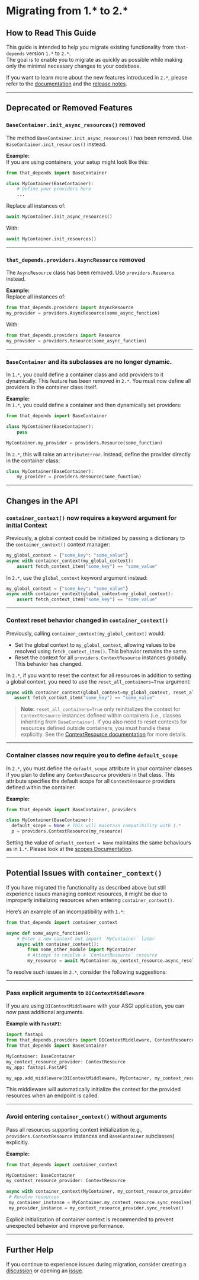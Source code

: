 # Migrating from 1.\* to 2.\*

## How to Read This Guide

This guide is intended to help you migrate existing functionality from `that-depends` version `1.*` to `2.*`.  
The goal is to enable you to migrate as quickly as possible while making only the minimal necessary changes to your codebase.

If you want to learn more about the new features introduced in `2.*`, please refer to the [documentation](https://that-depends.readthedocs.io/) and the [release notes](https://github.com/modern-python/that-depends/releases).

---

## Deprecated or Removed Features

### **`BaseContainer.init_async_resources()` removed**  
   The method `BaseContainer.init_async_resources()` has been removed. Use `BaseContainer.init_resources()` instead.

   **Example:**  
   If you are using containers, your setup might look like this:

   ```python
   from that_depends import BaseContainer

   class MyContainer(BaseContainer):
       # Define your providers here
       ...
   ```
   Replace all instances of:
   ```python
   await MyContainer.init_async_resources()
   ```
   With:
   ```python
   await MyContainer.init_resources()
   ```
---

### **`that_depends.providers.AsyncResource` removed**

   The `AsyncResource` class has been removed. Use `providers.Resource` instead.

   **Example:**  
   Replace all instances of:
   ```python
   from that_depends.providers import AsyncResource
   my_provider = providers.AsyncResource(some_async_function)
   ```
   With:
   ```python
   from that_depends.providers import Resource
   my_provider = providers.Resource(some_async_function)
   ```

---
   
### **`BaseContainer` and its subclasses are no longer dynamic.**

   In `1.*`, you could define a container class and add providers to it dynamically. This feature has been removed in `2.*`. You must now define all providers in the container class itself.

   **Example:**  
   In `1.*`, you could define a container and then dynamically set providers:
   ```python
   from that_depends import BaseContainer

   class MyContainer(BaseContainer):
       pass
   
   MyContainer.my_provider = providers.Resource(some_function)
   ```
   In `2.*`, this will raise an `AttributeError`. Instead, define the provider directly in the container class:
   ```python
   class MyContainer(BaseContainer):
       my_provider = providers.Resource(some_function)
   ```

---

## Changes in the API

### **`container_context()` now requires a keyword argument for initial Context**  
Previously, a global context could be initialized by passing a dictionary to the `container_context()` context manager:

```python
my_global_context = {"some_key": "some_value"}
async with container_context(my_global_context):
    assert fetch_context_item("some_key") == "some_value"
```

In `2.*`, use the `global_context` keyword argument instead:

```python
my_global_context = {"some_key": "some_value"}
async with container_context(global_context=my_global_context):
    assert fetch_context_item("some_key") == "some_value"
```

---

### **Context reset behavior changed in `container_context()`**  
Previously, calling `container_context(my_global_context)` would:
- Set the global context to `my_global_context`, allowing values to be resolved using `fetch_context_item()`. This behavior remains the same.
- Reset the context for all `providers.ContextResource` instances globally. This behavior has changed.

In `2.*`, if you want to reset the context for all resources in addition to setting a global context, you need to use the `reset_all_containers=True` argument:

```python
async with container_context(global_context=my_global_context, reset_all_containers=True):
   assert fetch_context_item("some_key") == "some_value"
```

> **Note:** `reset_all_containers=True` only reinitializes the context for `ContextResource` instances defined within containers (i.e., classes inheriting from `BaseContainer`). If you also need to reset contexts for resources defined outside containers, you must handle these explicitly. See the [ContextResource documentation](../providers/context-resources.md) for more details.

---

### **Container classes now require you to define `default_scope`**

In `2.*`, you must define the `default_scope` attribute in your container classes if you plan to define any `ContextResource` providers in that class. This attribute specifies the default scope for all `ContextResource` providers defined within the container.

**Example:**

```python
from that_depends import BaseContainer, providers

class MyContainer(BaseContainer):
  default_scope = None # This will maintain compatibility with 1.*
  p = providers.ContextResource(my_resource)
```
Setting the value of `default_context = None` maintains the same behaviours as in `1.*`. Please look at the [scopes Documentation](../introduction/scopes.md).

---

## Potential Issues with `container_context()`

If you have migrated the functionality as described above but still experience issues managing context resources, it might be due to improperly initializing resources when entering `container_context()`.

Here’s an example of an incompatibility with `1.*`:

```python
from that_depends import container_context

async def some_async_function():
    # Enter a new context but import `MyContainer` later
    async with container_context():
        from some_other_module import MyContainer
        # Attempt to resolve a `ContextResource` resource
        my_resource = await MyContainer.my_context_resource.async_resolve()  # ❌ Error!
```

To resolve such issues in `2.*`, consider the following suggestions:

---

### **Pass explicit arguments to `DIContextMiddleware`**  

If you are using `DIContextMiddleware` with your ASGI application, you can now pass additional arguments.

**Example with `FastAPI`:**

```python
import fastapi
from that_depends.providers import DIContextMiddleware, ContextResource
from that_depends import BaseContainer

MyContainer: BaseContainer
my_context_resource_provider: ContextResource
my_app: fastapi.FastAPI

my_app.add_middleware(DIContextMiddleware, MyContainer, my_context_resource_provider)
```

This middleware will automatically initialize the context for the provided resources when an endpoint is called.

---

### **Avoid entering `container_context()` without arguments**  
Pass all resources supporting context initialization (e.g., `providers.ContextResource` instances and `BaseContainer` subclasses) explicitly.

**Example:**

```python
from that_depends import container_context

MyContainer: BaseContainer
my_context_resource_provider: ContextResource

async with container_context(MyContainer, my_context_resource_provider):
 # Resolve resources
 my_container_instance = MyContainer.my_context_resource.sync_resolve()
 my_provider_instance = my_context_resource_provider.sync_resolve()
```

Explicit initialization of container context is recommended to prevent unexpected behavior and improve performance.

---

## Further Help

If you continue to experience issues during migration, consider creating a [discussion](https://github.com/modern-python/that-depends/discussions) or opening an [issue](https://github.com/modern-python/that-depends/issues).
